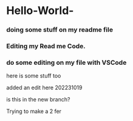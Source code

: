 # Hello-World-

### doing some stuff on my readme file
### Editing my Read me Code.

### do some editing on my file with VSCode

here is some stuff too

added an edit here 202231019

is this in the new branch?

Trying to make a 2 fer